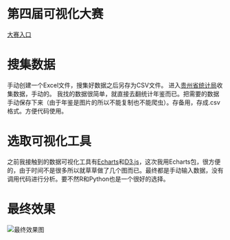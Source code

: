 # 第四届可视化大赛
[大赛入口](http://58.16.65.170/web/ksds/login)

# 搜集数据

手动创建一个Excel文件，搜集好数据之后另存为CSV文件。
进入[贵州省统计局](http://www.gz.stats.gov.cn/)收集数据，手动的。
我找的数据很简单，就直接去翻统计年鉴而已。把需要的数据手动保存下来（由于年鉴是图片的所以不能复制也不能爬虫）。存备用，存成.csv格式。方便代码使用。

# 选取可视化工具

之前我接触到的数据可视化工具有[Echarts](http://echarts.baidu.com/index.html)和[D3.js](https://d3js.org/)，这次我用Echarts包，很方便的，由于时间不是很多所以就草草做了几个图而已。最终都是手动输入数据，没有调用代码进行分析。要不然R和Python也是一个很好的选择。

# 最终效果

![最终效果图](http://blog-image-remtor.oss-cn-shenzhen.aliyuncs.com/18-12-6/3623685.jpg)

